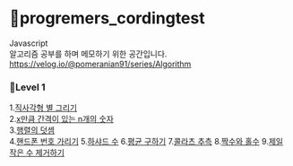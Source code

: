 # 🎈progremers_cordingtest

Javascript  
알고리즘 공부를 하며 메모하기 위한 공간입니다.  
https://velog.io/@pomeranian91/series/Algorithm

### 📕Level 1

1.[직사각형 별 그리기](https://github.com/pomeranian91/progremers_cordingtest/blob/main/writestars.js)  
2.[x만큼 간격이 있는 n개의 숫자](https://github.com/pomeranian91/progremers_cordingtest/blob/main/addArray.js)  
3.[행렬의 덧셈](https://github.com/pomeranian91/progremers_cordingtest/blob/main/plusRowcols.js)  
4.[핸드폰 번호 가리기](https://github.com/pomeranian91/progremers_cordingtest/blob/main/blindPhoneNumber.js)
5.[하샤드 수](https://github.com/pomeranian91/progremers_cordingtest/blob/main/hashyad.js)
6.[평균 구하기](https://github.com/pomeranian91/progremers_cordingtest/blob/mainaverage.js)
7.[콜라츠 추측](https://github.com/pomeranian91/progremers_cordingtest/blob/main/collatz.js)
8.[짝수와 홀수](https://github.com/pomeranian91/progremers_cordingtest/blob/main/evenOdd.js)
9.[제일 작은 수 제거하기](https://github.com/pomeranian91/progremers_cordingtest/blob/main/evenOdd.js)

